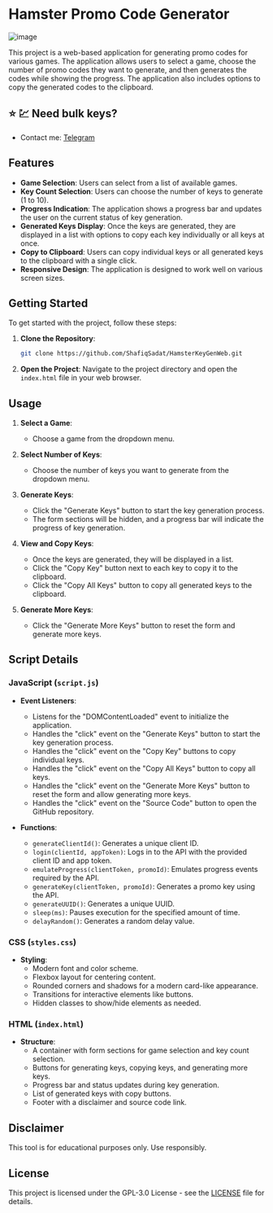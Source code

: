 # Hamster Promo Code Generator
![image](https://github.com/user-attachments/assets/454fe5bd-f84c-461b-9d15-f58dcb30fefc)



This project is a web-based application for generating promo codes for various games. The application allows users to select a game, choose the number of promo codes they want to generate, and then generates the codes while showing the progress. The application also includes options to copy the generated codes to the clipboard.

## ⭐ 💹 Need bulk keys? 
- Contact me: [Telegram](https://t.me/Shafiq)
  
## Features

- **Game Selection**: Users can select from a list of available games.
- **Key Count Selection**: Users can choose the number of keys to generate (1 to 10).
- **Progress Indication**: The application shows a progress bar and updates the user on the current status of key generation.
- **Generated Keys Display**: Once the keys are generated, they are displayed in a list with options to copy each key individually or all keys at once.
- **Copy to Clipboard**: Users can copy individual keys or all generated keys to the clipboard with a single click.
- **Responsive Design**: The application is designed to work well on various screen sizes.

## Getting Started

To get started with the project, follow these steps:

1. **Clone the Repository**:
    ```sh
    git clone https://github.com/ShafiqSadat/HamsterKeyGenWeb.git
    ```

2. **Open the Project**:
    Navigate to the project directory and open the `index.html` file in your web browser.

## Usage

1. **Select a Game**:
    - Choose a game from the dropdown menu.

2. **Select Number of Keys**:
    - Choose the number of keys you want to generate from the dropdown menu.

3. **Generate Keys**:
    - Click the "Generate Keys" button to start the key generation process.
    - The form sections will be hidden, and a progress bar will indicate the progress of key generation.

4. **View and Copy Keys**:
    - Once the keys are generated, they will be displayed in a list.
    - Click the "Copy Key" button next to each key to copy it to the clipboard.
    - Click the "Copy All Keys" button to copy all generated keys to the clipboard.

5. **Generate More Keys**:
    - Click the "Generate More Keys" button to reset the form and generate more keys.

## Script Details

### JavaScript (`script.js`)

- **Event Listeners**:
    - Listens for the "DOMContentLoaded" event to initialize the application.
    - Handles the "click" event on the "Generate Keys" button to start the key generation process.
    - Handles the "click" event on the "Copy Key" buttons to copy individual keys.
    - Handles the "click" event on the "Copy All Keys" button to copy all keys.
    - Handles the "click" event on the "Generate More Keys" button to reset the form and allow generating more keys.
    - Handles the "click" event on the "Source Code" button to open the GitHub repository.

- **Functions**:
    - `generateClientId()`: Generates a unique client ID.
    - `login(clientId, appToken)`: Logs in to the API with the provided client ID and app token.
    - `emulateProgress(clientToken, promoId)`: Emulates progress events required by the API.
    - `generateKey(clientToken, promoId)`: Generates a promo key using the API.
    - `generateUUID()`: Generates a unique UUID.
    - `sleep(ms)`: Pauses execution for the specified amount of time.
    - `delayRandom()`: Generates a random delay value.

### CSS (`styles.css`)

- **Styling**:
    - Modern font and color scheme.
    - Flexbox layout for centering content.
    - Rounded corners and shadows for a modern card-like appearance.
    - Transitions for interactive elements like buttons.
    - Hidden classes to show/hide elements as needed.

### HTML (`index.html`)

- **Structure**:
    - A container with form sections for game selection and key count selection.
    - Buttons for generating keys, copying keys, and generating more keys.
    - Progress bar and status updates during key generation.
    - List of generated keys with copy buttons.
    - Footer with a disclaimer and source code link.

## Disclaimer

This tool is for educational purposes only. Use responsibly.

## License

This project is licensed under the GPL-3.0 License - see the [LICENSE](LICENSE) file for details.


